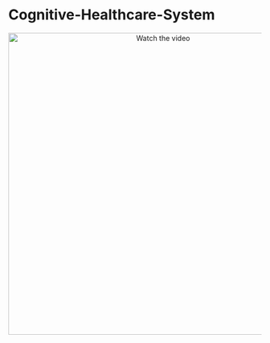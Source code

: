 # Cognitive-Healthcare-System
<p align="center">
  <a href="https://www.youtube.com/watch?v=CWD4dViTbXk" target="_blank">
    <img src="https://img.youtube.com/vi/YOUR_VIDEO_ID/0.jpg" width="600" alt="Watch the video" />
  </a>
</p>
